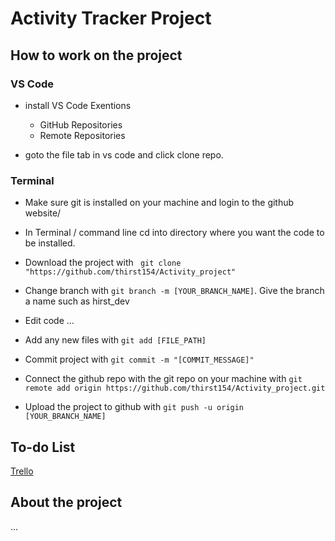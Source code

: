 # Activity Tracker Project

## How to work on the project

### VS Code

- install VS Code Exentions 
    - GitHub Repositories
    - Remote Repositories

- goto the file tab in vs code and click clone repo.

### Terminal

- Make sure git is installed on your machine and login to the github website/
- In Terminal / command line  cd into directory where you want the code to be installed.

- Download the project with ` git clone "https://github.com/thirst154/Activity_project"`

- Change branch with `git branch -m [YOUR_BRANCH_NAME]`. Give the branch a name such as hirst_dev

- Edit code ...

- Add any new files with `git add [FILE_PATH]`

- Commit project with `git commit -m "[COMMIT_MESSAGE]"`

- Connect the github repo with the git repo on your machine with ` git remote add origin https://github.com/thirst154/Activity_project.git `

- Upload the project to github with `git push -u origin [YOUR_BRANCH_NAME]`

## To-do List
[Trello](https://trello.com/b/34BhkgRc/activity-tracker)

## About the project
...